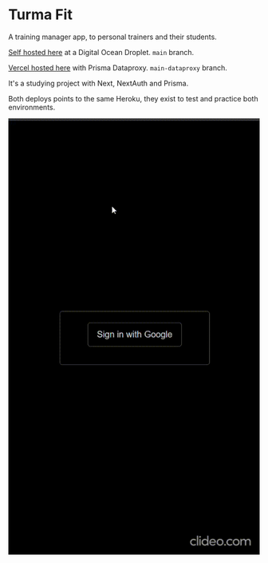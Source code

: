# Turma Fit

A training manager app, to personal trainers and their students.

[Self hosted here](https://turma-fit.codandomuito.com.br/) at a Digital Ocean Droplet. `main` branch.

[Vercel hosted here](https://turma-fit.vercel.app/) with Prisma Dataproxy. `main-dataproxy` branch.

It's a studying project with Next, NextAuth and Prisma.

Both deploys points to the same Heroku, they exist to test and practice both environments.

![App Preview](./preview.gif)
